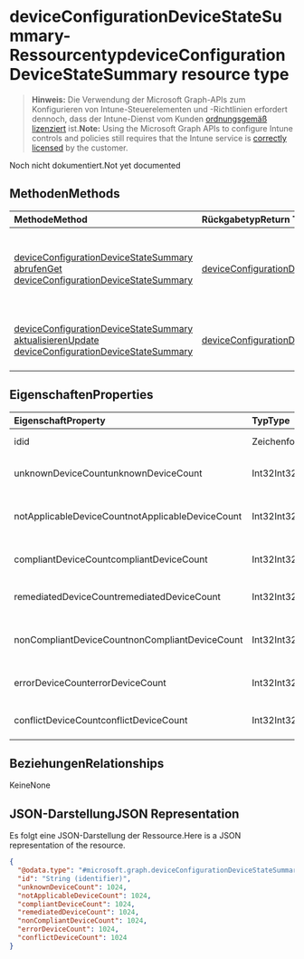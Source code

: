 # <a name="deviceconfigurationdevicestatesummary-resource-type"></a><span data-ttu-id="95b53-101">deviceConfigurationDeviceStateSummary-Ressourcentyp</span><span class="sxs-lookup"><span data-stu-id="95b53-101">deviceConfigurationDeviceStateSummary resource type</span></span>

> <span data-ttu-id="95b53-102">**Hinweis:** Die Verwendung der Microsoft Graph-APIs zum Konfigurieren von Intune-Steuerelementen und -Richtlinien erfordert dennoch, dass der Intune-Dienst vom Kunden [ordnungsgemäß lizenziert](https://go.microsoft.com/fwlink/?linkid=839381) ist.</span><span class="sxs-lookup"><span data-stu-id="95b53-102">**Note:** Using the Microsoft Graph APIs to configure Intune controls and policies still requires that the Intune service is [correctly licensed](https://go.microsoft.com/fwlink/?linkid=839381) by the customer.</span></span>

<span data-ttu-id="95b53-103">Noch nicht dokumentiert.</span><span class="sxs-lookup"><span data-stu-id="95b53-103">Not yet documented</span></span>
## <a name="methods"></a><span data-ttu-id="95b53-104">Methoden</span><span class="sxs-lookup"><span data-stu-id="95b53-104">Methods</span></span>
|<span data-ttu-id="95b53-105">Methode</span><span class="sxs-lookup"><span data-stu-id="95b53-105">Method</span></span>|<span data-ttu-id="95b53-106">Rückgabetyp</span><span class="sxs-lookup"><span data-stu-id="95b53-106">Return Type</span></span>|<span data-ttu-id="95b53-107">Beschreibung</span><span class="sxs-lookup"><span data-stu-id="95b53-107">Description</span></span>|
|:---|:---|:---|
|[<span data-ttu-id="95b53-108">deviceConfigurationDeviceStateSummary abrufen</span><span class="sxs-lookup"><span data-stu-id="95b53-108">Get deviceConfigurationDeviceStateSummary</span></span>](../api/intune_deviceconfig_deviceconfigurationdevicestatesummary_get.md)|[<span data-ttu-id="95b53-109">deviceConfigurationDeviceStateSummary</span><span class="sxs-lookup"><span data-stu-id="95b53-109">deviceConfigurationDeviceStateSummary</span></span>](../resources/intune_deviceconfig_deviceconfigurationdevicestatesummary.md)|<span data-ttu-id="95b53-110">Lesen von Eigenschaften und Beziehungen des [deviceConfigurationDeviceStateSummary](../resources/intune_deviceconfig_deviceconfigurationdevicestatesummary.md)-Objekts.</span><span class="sxs-lookup"><span data-stu-id="95b53-110">Read properties and relationships of the [deviceConfigurationDeviceStateSummary](../resources/intune_deviceconfig_deviceconfigurationdevicestatesummary.md) object.</span></span>|
|[<span data-ttu-id="95b53-111">deviceConfigurationDeviceStateSummary aktualisieren</span><span class="sxs-lookup"><span data-stu-id="95b53-111">Update deviceConfigurationDeviceStateSummary</span></span>](../api/intune_deviceconfig_deviceconfigurationdevicestatesummary_update.md)|[<span data-ttu-id="95b53-112">deviceConfigurationDeviceStateSummary</span><span class="sxs-lookup"><span data-stu-id="95b53-112">deviceConfigurationDeviceStateSummary</span></span>](../resources/intune_deviceconfig_deviceconfigurationdevicestatesummary.md)|<span data-ttu-id="95b53-113">Aktualisieren der Eigenschaften eines [deviceConfigurationDeviceStateSummary](../resources/intune_deviceconfig_deviceconfigurationdevicestatesummary.md)-Objekts.</span><span class="sxs-lookup"><span data-stu-id="95b53-113">Update the properties of a [deviceConfigurationDeviceStateSummary](../resources/intune_deviceconfig_deviceconfigurationdevicestatesummary.md) object.</span></span>|

## <a name="properties"></a><span data-ttu-id="95b53-114">Eigenschaften</span><span class="sxs-lookup"><span data-stu-id="95b53-114">Properties</span></span>
|<span data-ttu-id="95b53-115">Eigenschaft</span><span class="sxs-lookup"><span data-stu-id="95b53-115">Property</span></span>|<span data-ttu-id="95b53-116">Typ</span><span class="sxs-lookup"><span data-stu-id="95b53-116">Type</span></span>|<span data-ttu-id="95b53-117">Beschreibung</span><span class="sxs-lookup"><span data-stu-id="95b53-117">Description</span></span>|
|:---|:---|:---|
|<span data-ttu-id="95b53-118">id</span><span class="sxs-lookup"><span data-stu-id="95b53-118">id</span></span>|<span data-ttu-id="95b53-119">Zeichenfolge</span><span class="sxs-lookup"><span data-stu-id="95b53-119">String</span></span>|<span data-ttu-id="95b53-120">Schlüssel der Entität</span><span class="sxs-lookup"><span data-stu-id="95b53-120">Key of the entity.</span></span>|
|<span data-ttu-id="95b53-121">unknownDeviceCount</span><span class="sxs-lookup"><span data-stu-id="95b53-121">unknownDeviceCount</span></span>|<span data-ttu-id="95b53-122">Int32</span><span class="sxs-lookup"><span data-stu-id="95b53-122">Int32</span></span>|<span data-ttu-id="95b53-123">Anzahl von unbekannten Geräten</span><span class="sxs-lookup"><span data-stu-id="95b53-123">Number of unknown devices</span></span>|
|<span data-ttu-id="95b53-124">notApplicableDeviceCount</span><span class="sxs-lookup"><span data-stu-id="95b53-124">notApplicableDeviceCount</span></span>|<span data-ttu-id="95b53-125">Int32</span><span class="sxs-lookup"><span data-stu-id="95b53-125">Int32</span></span>|<span data-ttu-id="95b53-126">Anzahl der ausgenommenen Geräte</span><span class="sxs-lookup"><span data-stu-id="95b53-126">Number of not applicable devices</span></span>|
|<span data-ttu-id="95b53-127">compliantDeviceCount</span><span class="sxs-lookup"><span data-stu-id="95b53-127">compliantDeviceCount</span></span>|<span data-ttu-id="95b53-128">Int32</span><span class="sxs-lookup"><span data-stu-id="95b53-128">Int32</span></span>|<span data-ttu-id="95b53-129">Anzahl von konformen Geräten</span><span class="sxs-lookup"><span data-stu-id="95b53-129">Number of compliant devices</span></span>|
|<span data-ttu-id="95b53-130">remediatedDeviceCount</span><span class="sxs-lookup"><span data-stu-id="95b53-130">remediatedDeviceCount</span></span>|<span data-ttu-id="95b53-131">Int32</span><span class="sxs-lookup"><span data-stu-id="95b53-131">Int32</span></span>|<span data-ttu-id="95b53-132">Anzahl von korrigierten Geräten</span><span class="sxs-lookup"><span data-stu-id="95b53-132">Number of remediated devices</span></span>|
|<span data-ttu-id="95b53-133">nonCompliantDeviceCount</span><span class="sxs-lookup"><span data-stu-id="95b53-133">nonCompliantDeviceCount</span></span>|<span data-ttu-id="95b53-134">Int32</span><span class="sxs-lookup"><span data-stu-id="95b53-134">Int32</span></span>|<span data-ttu-id="95b53-135">Anzahl von nicht konformen Geräten</span><span class="sxs-lookup"><span data-stu-id="95b53-135">Number of NonCompliant devices</span></span>|
|<span data-ttu-id="95b53-136">errorDeviceCount</span><span class="sxs-lookup"><span data-stu-id="95b53-136">errorDeviceCount</span></span>|<span data-ttu-id="95b53-137">Int32</span><span class="sxs-lookup"><span data-stu-id="95b53-137">Int32</span></span>|<span data-ttu-id="95b53-138">Anzahl von Geräten mit Fehlern</span><span class="sxs-lookup"><span data-stu-id="95b53-138">Number of error devices</span></span>|
|<span data-ttu-id="95b53-139">conflictDeviceCount</span><span class="sxs-lookup"><span data-stu-id="95b53-139">conflictDeviceCount</span></span>|<span data-ttu-id="95b53-140">Int32</span><span class="sxs-lookup"><span data-stu-id="95b53-140">Int32</span></span>|<span data-ttu-id="95b53-141">Anzahl der Geräte mit Konflikten</span><span class="sxs-lookup"><span data-stu-id="95b53-141">Number of conflict devices</span></span>|

## <a name="relationships"></a><span data-ttu-id="95b53-142">Beziehungen</span><span class="sxs-lookup"><span data-stu-id="95b53-142">Relationships</span></span>
<span data-ttu-id="95b53-143">Keine</span><span class="sxs-lookup"><span data-stu-id="95b53-143">None</span></span>
## <a name="json-representation"></a><span data-ttu-id="95b53-144">JSON-Darstellung</span><span class="sxs-lookup"><span data-stu-id="95b53-144">JSON Representation</span></span>
<span data-ttu-id="95b53-145">Es folgt eine JSON-Darstellung der Ressource.</span><span class="sxs-lookup"><span data-stu-id="95b53-145">Here is a JSON representation of the resource.</span></span>
<!--{
  "blockType": "resource",
  "keyProperty": "id",
  "baseType": "microsoft.graph.entity",
  "@odata.type": "microsoft.graph.deviceConfigurationDeviceStateSummary"
}-->
``` json
{
  "@odata.type": "#microsoft.graph.deviceConfigurationDeviceStateSummary",
  "id": "String (identifier)",
  "unknownDeviceCount": 1024,
  "notApplicableDeviceCount": 1024,
  "compliantDeviceCount": 1024,
  "remediatedDeviceCount": 1024,
  "nonCompliantDeviceCount": 1024,
  "errorDeviceCount": 1024,
  "conflictDeviceCount": 1024
}
```




